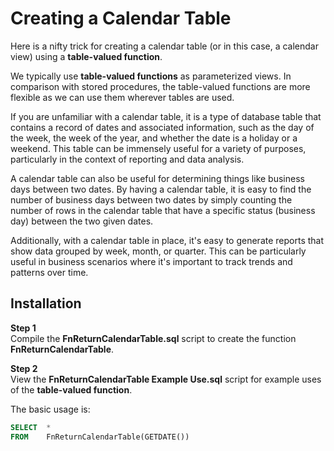 # Creating a Calendar Table

Here is a nifty trick for creating a calendar table (or in this case, a calendar view) using a **table-valued function**.

We typically use **table-valued functions** as parameterized views. In comparison with stored procedures, the table-valued functions are more flexible as we can use them wherever tables are used.

If you are unfamiliar with a calendar table, it is a type of database table that contains a record of dates and associated information, such as the day of the week, the week of the year, and whether the date is a holiday or a weekend. This table can be immensely useful for a variety of purposes, particularly in the context of reporting and data analysis.

A calendar table can also be useful for determining things like business days between two dates. By having a calendar table, it is easy to find the number of business days between two dates by simply counting the number of rows in the calendar table that have a specific status (business day) between the two given dates.

Additionally, with a calendar table in place, it's easy to generate reports that show data grouped by week, month, or quarter. This can be particularly useful in business scenarios where it's important to track trends and patterns over time.

## Installation

**Step 1**  
Compile the **FnReturnCalendarTable.sql** script to create the function **FnReturnCalendarTable**.  

**Step 2**  
View the **FnReturnCalendarTable Example Use.sql** script for example uses of the **table-valued function**.

The basic usage is:
```sql
SELECT  *
FROM    FnReturnCalendarTable(GETDATE())
```
